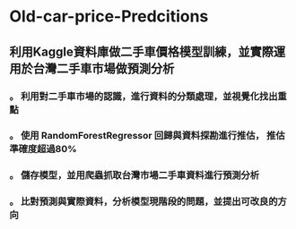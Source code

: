 # Old-car-price-Predcitions
## 利用Kaggle資料庫做二手車價格模型訓練，並實際運用於台灣二手車市場做預測分析


### 。 利用對二手車市場的認識，進行資料的分類處理，並視覺化找出重點

### 。 使用 RandomForestRegressor 回歸與資料探勘進行推估， 推估準確度超過80%

### 。 儲存模型，並用爬蟲抓取台灣市場二手車資料進行預測分析

### 。 比對預測與實際資料，分析模型現階段的問題，並提出可改良的方向

